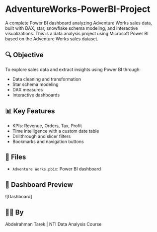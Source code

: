 # AdventureWorks-PowerBI-Project
A complete Power BI dashboard analyzing Adventure Works sales data, built with DAX, star, snowflake schema modeling, and interactive visualizations.
This is a data analysis project using Microsoft Power BI based on the Adventure Works sales dataset.

## 🔍 Objective
To explore sales data and extract insights using Power BI through:

- Data cleaning and transformation
- Star schema modeling
- DAX measures
- Interactive dashboards

## 📊 Key Features
- KPIs: Revenue, Orders, Tax, Profit
- Time intelligence with a custom date table
- Drillthrough and slicer filters
- Bookmarks and navigation buttons

## 📂 Files
- `Adventure Works.pbix`: Power BI dashboard

## 📸 Dashboard Preview
![Dashboard]

## 👨‍💻 By
Abdelrahman Tarek | NTI Data Analysis Course
